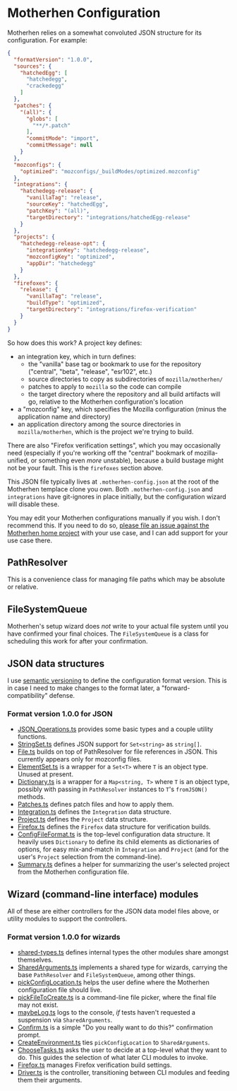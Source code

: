 # Motherhen Configuration

Motherhen relies on a somewhat convoluted JSON structure for its configuration.  For example:

```json
{
  "formatVersion": "1.0.0",
  "sources": {
    "hatchedEgg": [
      "hatchedegg",
      "crackedegg"
    ]
  },
  "patches": {
    "(all)": {
      "globs": [
        "**/*.patch"
      ],
      "commitMode": "import",
      "commitMessage": null
    }
  },
  "mozconfigs": {
    "optimized": "mozconfigs/_buildModes/optimized.mozconfig"
  },
  "integrations": {
    "hatchedegg-release": {
      "vanillaTag": "release",
      "sourceKey": "hatchedEgg",
      "patchKey": "(all)",
      "targetDirectory": "integrations/hatchedEgg-release"
    }
  },
  "projects": {
    "hatchedegg-release-opt": {
      "integrationKey": "hatchedegg-release",
      "mozconfigKey": "optimized",
      "appDir": "hatchedegg"
    }
  },
  "firefoxes": {
    "release": {
      "vanillaTag": "release",
      "buildType": "optimized",
      "targetDirectory": "integrations/firefox-verification"
    }
  }
}
```

So how does this work?  A project key defines:

- an integration key, which in turn defines:
  - the "vanilla" base tag or bookmark to use for the repository ("central", "beta", "release", "esr102", etc.)
  - source directories to copy as subdirectories of `mozilla/motherhen/`
  - patches to apply to `mozilla` so the code can compile
  - the target directory where the repository and all build artifacts will go, relative to the Motherhen configuration's location
- a "mozconfig" key, which specifies the Mozilla configuration (minus the application name and directory)
- an application directory among the source directories in `mozilla/motherhen`, which is the project we're trying to build.

There are also "Firefox verification settings", which you may occasionally need (especially if you're working off the "central" bookmark of mozilla-unified, or something even _more_ unstable), because a build bustage might not be your fault.  This is the `firefoxes` section above.

This JSON file typically lives at `.motherhen-config.json` at the root of the Motherhen templace clone you own.  Both `.motherhen-config.json` and `integrations` have git-ignores in place initially, but the configuration wizard will disable these.

You may edit your Motherhen configurations manually if you wish.  I don't recommend this.  If you need to do so, [please file an issue against the Motherhen home project](https://gitcom/ajvincent/motherhen/issues) with your use case, and I can add support for your use case there.

## PathResolver

This is a convenience class for managing file paths which may be absolute or relative.

## FileSystemQueue

Motherhen's setup wizard does _not_ write to your actual file system until you have confirmed your final choices.  The `FileSystemQueue` is a class for scheduling this work for after your confirmation.

## JSON data structures

I use [semantic versioning](https://semver.org) to define the configuration format version.  This is in case I need to make changes to the format later, a "forward-compatibility" defense.

### Format version 1.0.0 for JSON

- [JSON_Operations.ts](version-1.0/json/JSON_Operations.ts) provides some basic types and a couple utility functions.
- [StringSet.ts](version-1.0/json/StringSet.ts) defines JSON support for `Set<string>` as `string[]`.
- [File.ts](version-1.0/json/File.ts) builds on top of PathResolver for file references in JSON.  This currently appears only for mozconfig files.
- [ElementSet.ts](version-1.0/json/ElementSet.ts) is a wrapper for a `Set<T>` where `T` is an object type.  Unused at present.
- [Dictionary.ts](version-1.0/json/Dictionary.ts) is a wrapper for a `Map<string, T>` where `T` is an object type, possibly with passing in `PathResolver` instances to `T`'s `fromJSON()` methods.
- [Patches.ts](version-1.0/json/Patches.ts) defines patch files and how to apply them.
- [Integration.ts](version-1.0/json/Integration.ts) defines the `Integration` data structure.
- [Project.ts](version-1.0/json/Project.ts) defines the `Project` data structure.
- [Firefox.ts](version-1.0/json/Firefox.ts) defines the `Firefox` data structure for verification builds.
- [ConfigFileFormat.ts](version-1.0/json/ConfigFileFormat.ts) is the top-level configuration data structure.  It heavily uses `Dictionary` to define its child elements as dictionaries of options, for easy mix-and-match in `Integration` and `Project` (and for the user's `Project` selection from the command-line).
- [Summary.ts](version-1.0/json/Summary.ts) defines a helper for summarizing the user's selected project from the Motherhen configuration file.

## Wizard (command-line interface) modules

All of these are either controllers for the JSON data model files above, or utility modules to support the controllers.

### Format version 1.0.0 for wizards

- [shared-types.ts](version-1.0/wizard/shared-types.ts) defines internal types the other modules share amongst themselves.
- [SharedArguments.ts](version-1.0/wizard/SharedArguments.ts) implements a shared type for wizards, carrying the base `PathResolver` and `FileSystemQueue`, among other things.
- [pickConfigLocation.ts](version-1.0/wizard/pickConfigLocation.ts) helps the user define where the Motherhen configuration file should live.
- [pickFileToCreate.ts](version-1.0/wizard/pickFileToCreate.ts) is a command-line file picker, where the final file may not exist.
- [maybeLog.ts](version-1.0/wizard/maybeLog.ts) logs to the console, _if_ tests haven't requested a suspension via `SharedArguments`.
- [Confirm.ts](version-1.0/wizard/Confirm.ts) is a simple "Do you really want to do this?" confirmation prompt.
- [CreateEnvironment.ts](version-1.0/wizard/CreateEnvironment.ts) ties `pickConfigLocation` to `SharedArguments`.
- [ChooseTasks.ts](version-1.0/wizard/ChooseTasks.ts) asks the user to decide at a top-level what they want to do.  This guides the selection of what later CLI modules to invoke.
- [Firefox.ts](version-1.0/wizard/Firefox.ts) manages Firefox verification build settings.
- [Driver.ts](version-1.0/wizard/Driver.ts) is the controller, transitioning between CLI modules and feeding them their arguments.
